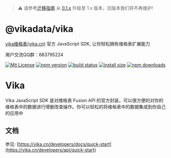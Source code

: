 > ⚠️ 请参考[迁移指南](docs/upgrade-to-v1.md) 从 [0.1.x](https://github.com/vikadata/vika.js/tree/v0.1.10) 升级至 1.x 版本，旧版本我们将不再维护!
# @vikadata/vika

[vika维格表(vika.cn)](https://vika.cn) 官方 JavaScript SDK, 让你轻松拥有维格表扩展能力

用户交流QQ群：683795224

[![Mit License](https://img.shields.io/badge/License-MIT-blue.svg)](https://www.mit-license.org/)
[![npm version](https://img.shields.io/npm/v/@vikadata/vika?style=flat-square)](https://www.npmjs.com/package/@vikadata/vika)
[![build status](https://www.travis-ci.com/vikadata/vika.js.svg?branch=master)](https://www.travis-ci.com/github/vikadata/vika.js)
[![install size](https://packagephobia.com/badge?p=@vikadata/vika)](https://packagephobia.now.sh/result?p=@vikadata/vika)
[![npm downloads](https://img.shields.io/npm/dm/@vikadata/vika?style=flat-square)](https://npm-stat.com/charts.html?package=@vikadata/vika)

# Vika
Vika JavaScript SDK 是对维格表 Fusion API 的官方封装，可以很方便的对你的维格表中的数据进行增删改查操作。你可以轻松的将维格表中的数据集成到你自己的应用中


## 文档

参见: [https://vika.cn/developers/docs/quick-start](https://vika.cn/developers/api/quick-start)

